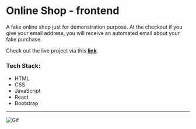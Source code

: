 # Online Shop - frontend

A fake online shop just for demonstration purpose. At the checkout if you give your email address, you will receive an automated email about your fake purchase. 

Check out the live project via this __[link](https://online-shop-n0dzvtik7-demissie96.vercel.app/)__.

### Tech Stack:

- HTML
- CSS
- JavaScript
- React
- Bootstrap

---

![Gif](https://s4.gifyu.com/images/online_shop_2.png)